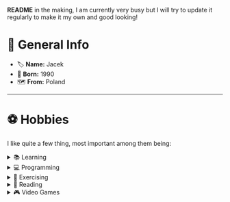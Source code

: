 **README** in the making, I am currently very busy but I will try to update it regularly to make it my own and good looking!

# 📄 General Info
- 🏷 **Name:** Jacek
- 🍼 **Born:** 1990
- 🗺 **From:** Poland

---

# ⚽️ Hobbies

I like quite a few thing, most important among them being:

<details>
    <summary>📚 Learning</summary>
</details>
<details>
    <summary>💻 Programming</summary>
</details>
<details>
    <summary>🥊 Exercising</summary>
</details>
<details>
    <summary>📖 Reading</summary>
</details>
<details>
    <summary>🎮 Video Games</summary>
</details>